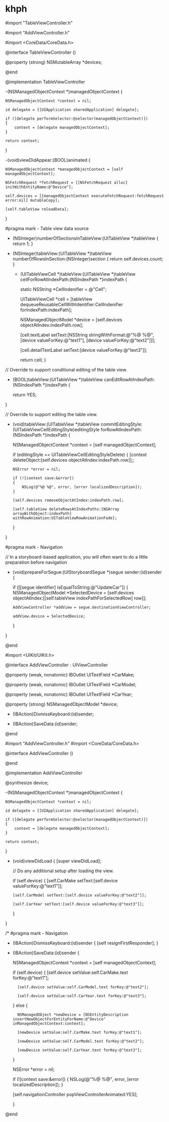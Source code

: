 # khph
  #import "TableViewController.h"
  
  #import "AddViewController.h"

  #import <CoreData/CoreData.h>

  @interface TableViewController ()

  @property (strong) NSMutableArray *devices;

  @end

  @implementation TableViewController


  -(NSManagedObjectContext *)managedObjectContext {
    
    NSManagedObjectContext *context = nil;
    
    id delegate = [[UIApplication sharedApplication] delegate];
    
    if ([delegate performSelector:@selector(managedObjectContext)])
    {
        context = [delegate managedObjectContext];
    }
    
    return context;
  }


  -(void)viewDidAppear:(BOOL)animated 
  {
    
    NSManagedObjectContext *managedObjectContext = [self managedObjectContext];
    
    NSFetchRequest *fetchRequest = [[NSFetchRequest alloc] initWithEntityName:@"Device"];
    
    self.devices = [[managedObjectContext executeFetchRequest:fetchRequest error:nil] mutableCopy];
    
    [self.tableView reloadData];
    
  }

  #pragma mark - Table view data source

  - (NSInteger)numberOfSectionsInTableView:(UITableView *)tableView 
  {
    return 1;
  }

- (NSInteger)tableView:(UITableView *)tableView numberOfRowsInSection:(NSInteger)section 
  {
    return self.devices.count;
  }


  - (UITableViewCell *)tableView:(UITableView *)tableView cellForRowAtIndexPath:(NSIndexPath *)indexPath 
  {

    static NSString *CellIndenifier = @"Cell";
    
    UITableViewCell *cell = [tableView dequeueReusableCellWithIdentifier:CellIndenifier forIndexPath:indexPath];
    
    NSManagedObjectModel *device = [self.devices objectAtIndex:indexPath.row];
    
    [cell.textLabel setText:[NSString stringWithFormat:@"%@ %@",[device valueForKey:@"text1"], [device valueForKey:@"text2"]]];
    
    [cell.detailTextLabel setText:[device valueForKey:@"text3"]];
    
    return cell;
  }



// Override to support conditional editing of the table view.

  - (BOOL)tableView:(UITableView *)tableView canEditRowAtIndexPath:(NSIndexPath *)indexPath 
  {
    
    return YES;
    
    
  }



  // Override to support editing the table view.
  - (void)tableView:(UITableView *)tableView commitEditingStyle:(UITableViewCellEditingStyle)editingStyle forRowAtIndexPath:(NSIndexPath *)indexPath {

    NSManagedObjectContext *context = [self managedObjectContext];
    
    if (editingStyle == UITableViewCellEditingStyleDelete) 
    {
        [context deleteObject:[self.devices objectAtIndex:indexPath.row]];;
        
        NSError *error = nil;
        
        if (![context save:&error]) 
        {
            NSLog(@"%@ %@", error, [error localizedDescription]);
        }
        
        [self.devices removeObjectAtIndex:indexPath.row];
        
        [self.tableView deleteRowsAtIndexPaths:[NSArray arrayWithObject:indexPath] withRowAnimation:UITableViewRowAnimationFade];
        
        
     }
    
    
    
  }


#pragma mark - Navigation

  // In a storyboard-based application, you will often want to do a little preparation before navigation
  
  - (void)prepareForSegue:(UIStoryboardSegue *)segue sender:(id)sender
  {
    
    if ([[segue identifier] isEqualToString:@"UpdateCar"])
    {
        NSManagedObjectModel *SelectedDevice = [self.devices objectAtIndex:[[self.tableView indexPathForSelectedRow] row]];
        
        AddViewController *addView = segue.destinationViewController;
        
        addView.device = SelectedDevice;
    }

    
}

@end


  #import <UIKit/UIKit.h>

  @interface AddViewController : UIViewController

  @property (weak, nonatomic) IBOutlet UITextField *CarMake;
  
  @property (weak, nonatomic) IBOutlet UITextField *CarModel;
  
  @property (weak, nonatomic) IBOutlet UITextField *CarYear;

  @property (strong) NSManagedObjectModel *device;

- (IBAction)DismissKeyboard:(id)sender;


- (IBAction)SaveData:(id)sender;

@end

  #import "AddViewController.h"
  #import <CoreData/CoreData.h>

  @interface AddViewController ()

  @end

  @implementation AddViewController

  @synthesize device;

  -(NSManagedObjectContext *)managedObjectContext {
    
    NSManagedObjectContext *context = nil;
    
    id delegate = [[UIApplication sharedApplication] delegate];
    
    if ([delegate performSelector:@selector(managedObjectContext)])
    {
        context = [delegate managedObjectContext];
    }
    
    return context;
  }

  - (void)viewDidLoad 
  {
    [super viewDidLoad];

    // Do any additional setup after loading the view.
    
    if (self.device) 
    {
        [self.CarMake setText:[self.device valueForKey:@"text1"]];
        
        [self.CarModel setText:[self.device valueForKey:@"text2"]];
        
        [self.CarYear setText:[self.device valueForKey:@"text3"]];
    }
    
    
  }



/*
#pragma mark - Navigation


  - (IBAction)DismissKeyboard:(id)sender 
  {
    [self resignFirstResponder];
 }

- (IBAction)SaveData:(id)sender
  {
    
    NSManagedObjectContext *context = [self managedObjectContext];
    
    if (self.device) 
  {
        [self.device setValue:self.CarMake.text forKey:@"text1"];

        [self.device setValue:self.CarModel.text forKey:@"text2"];
        
        [self.device setValue:self.CarYear.text forKey:@"text3"];
        
    } else 
    {
        
        NSManagedObject *newDevice = [NSEntityDescription insertNewObjectForEntityForName:@"Device" inManagedObjectContext:context];
        
        [newDevice setValue:self.CarMake.text forKey:@"text1"];
        
        [newDevice setValue:self.CarModel.text forKey:@"text2"];
        
        [newDevice setValue:self.CarYear.text forKey:@"text3"];
        
    }
    
    
    NSError *error = nil;
    
    if (![context save:&error]) 
    {
        NSLog(@"%@ %@", error, [error localizedDescription]);
    }
    
    [self.navigationController popViewControllerAnimated:YES];
    
    
  }

@end
